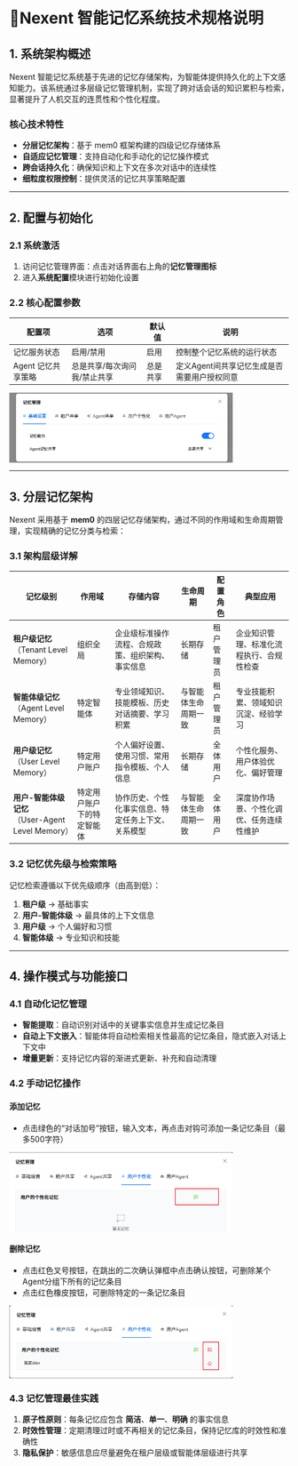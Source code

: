 # 🧠Nexent 智能记忆系统技术规格说明

## 1. 系统架构概述

Nexent 智能记忆系统基于先进的记忆存储架构，为智能体提供持久化的上下文感知能力。该系统通过多层级记忆管理机制，实现了跨对话会话的知识累积与检索，显著提升了人机交互的连贯性和个性化程度。

### 核心技术特性
- **分层记忆架构**：基于 mem0 框架构建的四级记忆存储体系
- **自适应记忆管理**：支持自动化和手动化的记忆操作模式
- **跨会话持久化**：确保知识和上下文在多次对话中的连续性
- **细粒度权限控制**：提供灵活的记忆共享策略配置

---

## 2. 配置与初始化

### 2.1 系统激活
1. 访问记忆管理界面：点击对话界面右上角的**记忆管理图标**
2. 进入**系统配置**模块进行初始化设置

### 2.2 核心配置参数

| 配置项 | 选项              | 默认值 | 说明                       |
|--------|-----------------|--------|--------------------------|
| 记忆服务状态 | 启用/禁用           | 启用 | 控制整个记忆系统的运行状态            |
| Agent 记忆共享策略 | 总是共享/每次询问我/禁止共享 | 总是共享 | 定义Agent间共享记忆生成是否需要用户授权同意 |

<div style="display: flex; justify-content: left;">
  <img src="./assets/memory/mem-config.png" style="width: 80%; height: auto;" alt="选择智能体" />
</div>

---

## 3. 分层记忆架构

Nexent 采用基于 **mem0** 的四层记忆存储架构，通过不同的作用域和生命周期管理，实现精确的记忆分类与检索：

### 3.1 架构层级详解

| 记忆级别 | 作用域 | 存储内容 | 生命周期 | 配置角色 | 典型应用 |
|---------|--------|----------|----------|----------|----------|
| **租户级记忆**<br/>（Tenant Level Memory） | 组织全局 | 企业级标准操作流程、合规政策、组织架构、事实信息 | 长期存储 | 租户管理员 | 企业知识管理、标准化流程执行、合规性检查 |
| **智能体级记忆**<br/>（Agent Level Memory） | 特定智能体 | 专业领域知识、技能模板、历史对话摘要、学习积累 | 与智能体生命周期一致 | 租户管理员 | 专业技能积累、领域知识沉淀、经验学习 |
| **用户级记忆**<br/>（User Level Memory） | 特定用户账户 | 个人偏好设置、使用习惯、常用指令模板、个人信息 | 长期存储 | 全体用户 | 个性化服务、用户体验优化、偏好管理 |
| **用户-智能体级记忆**<br/>（User-Agent Level Memory） | 特定用户账户下的特定智能体 | 协作历史、个性化事实信息、特定任务上下文、关系模型 | 与智能体生命周期一致 | 全体用户 | 深度协作场景、个性化调优、任务连续性维护 |

### 3.2 记忆优先级与检索策略

记忆检索遵循以下优先级顺序（由高到低）：
1. **租户级** → 基础事实
2. **用户-智能体级** → 最具体的上下文信息
2. **用户级** → 个人偏好和习惯
3. **智能体级** → 专业知识和技能

---

## 4. 操作模式与功能接口

### 4.1 自动化记忆管理
- **智能提取**：自动识别对话中的关键事实信息并生成记忆条目
- **自动上下文嵌入**：智能体将自动检索相关性最高的记忆条目，隐式嵌入对话上下文中
- **增量更新**：支持记忆内容的渐进式更新、补充和自动清理

### 4.2 手动记忆操作

#### 添加记忆
- 点击绿色的“对话加号”按钮，输入文本，再点击对钩可添加一条记忆条目（最多500字符）

<div style="display: flex; justify-content: left;">
  <img src="./assets/memory/add-mem.png" style="width: 80%; height: auto;" alt="选择智能体" />
</div>

#### 删除记忆
- 点击红色叉号按钮，在跳出的二次确认弹框中点击确认按钮，可删除某个Agent分组下所有的记忆条目
- 点击红色橡皮按钮，可删除特定的一条记忆条目

<div style="display: flex; justify-content: left;">
  <img src="./assets/memory/delete-mem.png" style="width: 80%; height: auto;" alt="Select Agent" />
</div>

### 4.3 记忆管理最佳实践

1. **原子性原则**：每条记忆应包含 **简洁**、**单一**、**明确** 的事实信息
2. **时效性管理**：定期清理过时或不再相关的记忆条目，保持记忆库的时效性和准确性
3. **隐私保护**：敏感信息应尽量避免在租户层级或智能体层级进行共享
